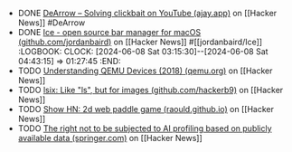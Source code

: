 - DONE [DeArrow – Solving clickbait on YouTube (ajay.app)](https://news.ycombinator.com/item?id=36437950) on [[Hacker News]] #DeArrow
- DONE [Ice - open source bar manager for macOS (github.com/jordanbaird)](https://news.ycombinator.com/item?id=40605532) on [[Hacker News]] #[[jordanbaird/Ice]]
  :LOGBOOK:
  CLOCK: [2024-06-08 Sat 03:15:30]--[2024-06-08 Sat 04:43:15] =>  01:27:45
  :END:
- TODO [Understanding QEMU Devices (2018) (qemu.org)](https://news.ycombinator.com/item?id=40595384) on [[Hacker News]]
- TODO [lsix: Like "ls", but for images (github.com/hackerb9)](https://news.ycombinator.com/item?id=40598629) on [[Hacker News]]
- TODO [Show HN: 2d web paddle game (raould.github.io)](https://news.ycombinator.com/item?id=40582357) on [[Hacker News]]
- TODO [The right not to be subjected to AI profiling based on publicly available data (springer.com)](https://news.ycombinator.com/item?id=40597503) on [[Hacker News]]